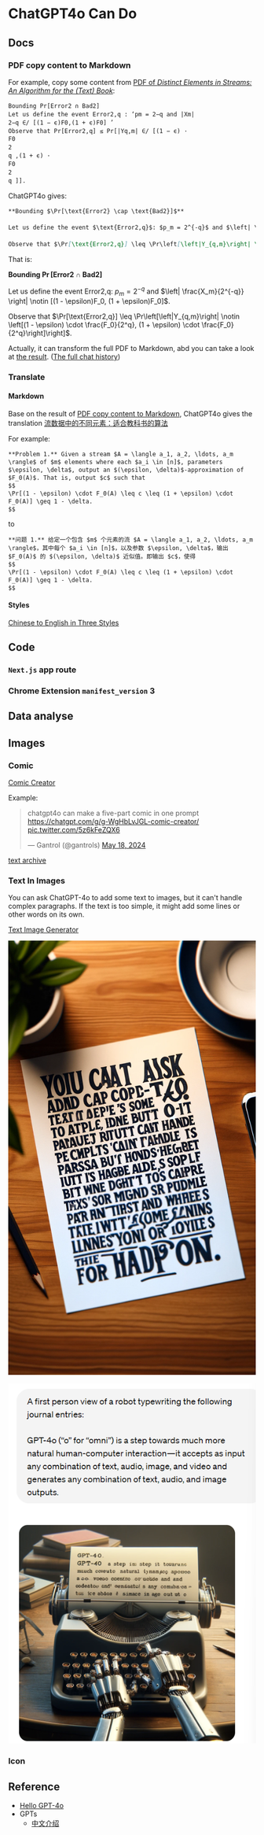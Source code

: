 # ChatGPT4o Can Do

## Docs

### PDF copy content to Markdown

For example, copy some content from [PDF of *Distinct Elements in Streams: An Algorithm for
the (Text) Book*](https://arxiv.org/pdf/2301.10191):

```txt
Bounding Pr[Error2 ∩ Bad2]
Let us define the event Error2,q : ‘pm = 2−q and |Xm|
2−q ∈/ [(1 − ϵ)F0,(1 + ϵ)F0] ’
Observe that Pr[Error2,q] ≤ Pr[|Yq,m| ∈/ [(1 − ϵ) ·
F0
2
q ,(1 + ϵ) ·
F0
2
q ]].
```

ChatGPT4o gives:

```markdown
**Bounding $\Pr[\text{Error2} \cap \text{Bad2}]$**

Let us define the event $\text{Error2,q}$: $p_m = 2^{-q}$ and $\left| \frac{X_m}{2^{-q}} \right| \notin [(1 - \epsilon)F_0, (1 + \epsilon)F_0]$.

Observe that $\Pr[\text{Error2,q}] \leq \Pr\left[\left|Y_{q,m}\right| \notin \left[(1 - \epsilon) \cdot \frac{F_0}{2^q}, (1 + \epsilon) \cdot \frac{F_0}{2^q}\right]\right]$.
```

That is:

**Bounding $\Pr[\text{Error2} \cap \text{Bad2}]$**

Let us define the event $\text{Error2,q}$: $p_m = 2^{-q}$ and $\left| \frac{X_m}{2^{-q}} \right| \notin [(1 - \epsilon)F_0, (1 + \epsilon)F_0]$.

Observe that $\Pr[\text{Error2,q}] \leq \Pr\left[\left|Y_{q,m}\right| \notin \left[(1 - \epsilon) \cdot \frac{F_0}{2^q}, (1 + \epsilon) \cdot \frac{F_0}{2^q}\right]\right]$.

Actually, it can transform the full PDF to Markdown, abd you can take a look at [the result](./examples/Distinct%20Elements%20in%20Streams:%20An%20Algorithm%20for%20the%20(Text)%20Book.md). ([The full chat history](https://chatgpt.com/share/54a5c725-2224-47db-a1d9-f0343aa65507))

### Translate

#### Markdown

Base on the result of [PDF copy content to Markdown](#pdf-copy-content-to-markdown), ChatGPT4o gives the translation [流数据中的不同元素：适合教科书的算法](./examples/流数据中的不同元素：适合教科书的算法.md)

For example:

```
**Problem 1.** Given a stream $A = \langle a_1, a_2, \ldots, a_m \rangle$ of $m$ elements where each $a_i \in [n]$, parameters $\epsilon, \delta$, output an $(\epsilon, \delta)$-approximation of $F_0(A)$. That is, output $c$ such that
$$
\Pr[(1 - \epsilon) \cdot F_0(A) \leq c \leq (1 + \epsilon) \cdot F_0(A)] \geq 1 - \delta.
$$
```

to 

```
**问题 1.** 给定一个包含 $m$ 个元素的流 $A = \langle a_1, a_2, \ldots, a_m \rangle$，其中每个 $a_i \in [n]$，以及参数 $\epsilon, \delta$，输出 $F_0(A)$ 的 $(\epsilon, \delta)$ 近似值。即输出 $c$，使得
$$
\Pr[(1 - \epsilon) \cdot F_0(A) \leq c \leq (1 + \epsilon) \cdot F_0(A)] \geq 1 - \delta.
$$
```

#### Styles

<!-- maybe 机翻味？ -->

[Chinese to English in Three Styles](https://chatgpt.com/g/g-6ecKahibH-chinese-to-english-in-three-styles)



## Code

### `Next.js` app route

### Chrome Extension `manifest_version` 3

## Data analyse

<!--TODO:   -->


## Images

### Comic

[Comic Creator](https://chatgpt.com/g/g-WgHbLvJGL-comic-creator)

Example: 

<blockquote class="twitter-tweet"><p lang="en" dir="ltr">chatgpt4o can make a five-part comic in one prompt <a href="https://chatgpt.com/g/g-WgHbLvJGL-comic-creator/">https://chatgpt.com/g/g-WgHbLvJGL-comic-creator/</a> <a href="https://t.co/5z6kFeZQX6">pic.twitter.com/5z6kFeZQX6</a></p>&mdash; Gantrol (@gantrols) <a href="https://twitter.com/gantrols/status/1791668200758989282?ref_src=twsrc%5Etfw">May 18, 2024</a></blockquote>

[text archive](./examples/Comic%20Example.md) 

### Text In Images


You can ask ChatGPT-4o to add some text to images, but it can't handle complex paragraphs. If the text is too simple, it might add some lines or other words on its own.

[Text Image Generator](https://chatgpt.com/g/g-De8U3kWW2-text-image-generator)

![TypwritingGPT-4o2.png](./assets/TypwritingGPT-4o2.png)

![A first person view of a robot typewriting the GPT-4o journal entries](./assets/TypwritingGPT-4o.png)

### Icon

<!-- TODO -->

## Reference

- [Hello GPT-4o](https://openai.com/index/hello-gpt-4o/)
- GPTs
    - [中文介绍](https://www.aicando.xyz/chatgpt/gpts/)
